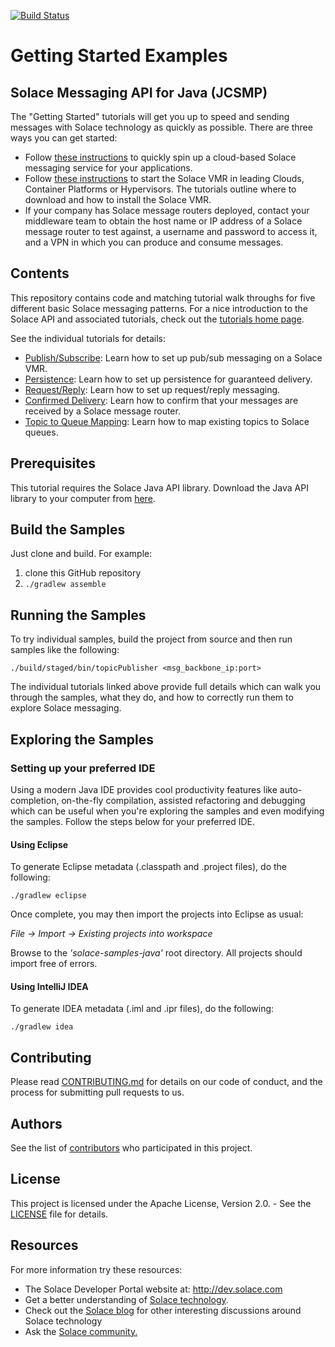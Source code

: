 [![Build Status](https://travis-ci.org/SolaceSamples/solace-samples-java.svg?branch=master)](https://travis-ci.org/SolaceSamples/solace-samples-java)

# Getting Started Examples
## Solace Messaging API for Java (JCSMP)

The "Getting Started" tutorials will get you up to speed and sending messages with Solace technology as quickly as possible. There are three ways you can get started:

- Follow [these instructions](https://cloud.solace.com/create-messaging-service/) to quickly spin up a cloud-based Solace messaging service for your applications.
- Follow [these instructions](https://docs.solace.com/Solace-VMR-Set-Up/Setting-Up-VMRs.htm) to start the Solace VMR in leading Clouds, Container Platforms or Hypervisors. The tutorials outline where to download and how to install the Solace VMR.
- If your company has Solace message routers deployed, contact your middleware team to obtain the host name or IP address of a Solace message router to test against, a username and password to access it, and a VPN in which you can produce and consume messages.

## Contents

This repository contains code and matching tutorial walk throughs for five different basic Solace messaging patterns. For a nice introduction to the Solace API and associated tutorials, check out the [tutorials home page](https://dev.solace.com/samples/solace-samples-java/).

See the individual tutorials for details:

- [Publish/Subscribe](https://dev.solace.com/samples/solace-samples-java/publish-subscribe): Learn how to set up pub/sub messaging on a Solace VMR.
- [Persistence](https://dev.solace.com/samples/solace-samples-java/persistence-with-queues): Learn how to set up persistence for guaranteed delivery.
- [Request/Reply](https://dev.solace.com/samples/solace-samples-java/request-reply): Learn how to set up request/reply messaging.
- [Confirmed Delivery](https://dev.solace.com/samples/solace-samples-java/confirmed-delivery): Learn how to confirm that your messages are received by a Solace message router.
- [Topic to Queue Mapping](https://dev.solace.com/samples/solace-samples-java/topic-to-queue-mapping): Learn how to map existing topics to Solace queues.

## Prerequisites

This tutorial requires the Solace Java API library. Download the Java API library to your computer from [here](http://dev.solace.com/downloads/).

## Build the Samples

Just clone and build. For example:

  1. clone this GitHub repository
  2. `./gradlew assemble`

## Running the Samples

To try individual samples, build the project from source and then run samples like the following:

    ./build/staged/bin/topicPublisher <msg_backbone_ip:port>

The individual tutorials linked above provide full details which can walk you through the samples, what they do, and how to correctly run them to explore Solace messaging.

## Exploring the Samples

### Setting up your preferred IDE

Using a modern Java IDE provides cool productivity features like auto-completion, on-the-fly compilation, assisted refactoring and debugging which can be useful when you're exploring the samples and even modifying the samples. Follow the steps below for your preferred IDE.

#### Using Eclipse

To generate Eclipse metadata (.classpath and .project files), do the following:

    ./gradlew eclipse

Once complete, you may then import the projects into Eclipse as usual:

 *File -> Import -> Existing projects into workspace*

Browse to the *'solace-samples-java'* root directory. All projects should import
free of errors.

#### Using IntelliJ IDEA

To generate IDEA metadata (.iml and .ipr files), do the following:

    ./gradlew idea

## Contributing

Please read [CONTRIBUTING.md](CONTRIBUTING.md) for details on our code of conduct, and the process for submitting pull requests to us.

## Authors

See the list of [contributors](https://github.com/SolaceSamples/solace-samples-java/contributors) who participated in this project.

## License

This project is licensed under the Apache License, Version 2.0. - See the [LICENSE](LICENSE) file for details.

## Resources

For more information try these resources:

- The Solace Developer Portal website at: http://dev.solace.com
- Get a better understanding of [Solace technology](http://dev.solace.com/tech/).
- Check out the [Solace blog](http://dev.solace.com/blog/) for other interesting discussions around Solace technology
- Ask the [Solace community.](http://dev.solace.com/community/)

